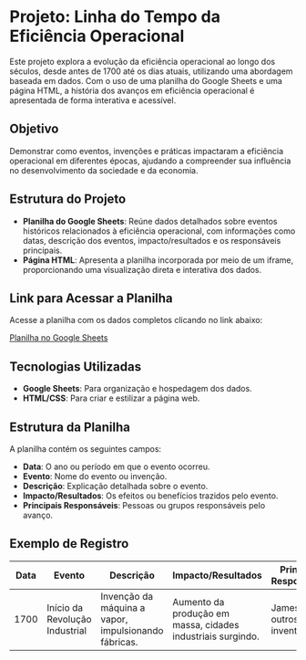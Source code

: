 # Projeto: Linha do Tempo da Eficiência Operacional
 
Este projeto explora a evolução da eficiência operacional ao longo dos séculos, desde antes de 1700 até os dias atuais, utilizando uma abordagem baseada em dados. Com o uso de uma planilha do Google Sheets e uma página HTML, a história dos avanços em eficiência operacional é apresentada de forma interativa e acessível.
 
## Objetivo
 
Demonstrar como eventos, invenções e práticas impactaram a eficiência operacional em diferentes épocas, ajudando a compreender sua influência no desenvolvimento da sociedade e da economia.
 
## Estrutura do Projeto
 
- **Planilha do Google Sheets**: Reúne dados detalhados sobre eventos históricos relacionados à eficiência operacional, com informações como datas, descrição dos eventos, impacto/resultados e os responsáveis principais.
- **Página HTML**: Apresenta a planilha incorporada por meio de um iframe, proporcionando uma visualização direta e interativa dos dados.
 
## Link para Acessar a Planilha
 
Acesse a planilha com os dados completos clicando no link abaixo:
 
[Planilha no Google Sheets](https://docs.google.com/spreadsheets/d/1Hos_sywsV4JL0V8yITatWsN-zZ5E7F5XaKm274Ubmn0/edit?usp=sharing)
 
 ## Tecnologias Utilizadas
 
- **Google Sheets**: Para organização e hospedagem dos dados.
- **HTML/CSS**: Para criar e estilizar a página web.
 
## Estrutura da Planilha
 
A planilha contém os seguintes campos:
 
- **Data**: O ano ou período em que o evento ocorreu.
- **Evento**: Nome do evento ou invenção.
- **Descrição**: Explicação detalhada sobre o evento.
- **Impacto/Resultados**: Os efeitos ou benefícios trazidos pelo evento.
- **Principais Responsáveis**: Pessoas ou grupos responsáveis pelo avanço.
 
## Exemplo de Registro
 
| Data   | Evento                              | Descrição                                                      | Impacto/Resultados                                         | Principais Responsáveis            |
|--------|------------------------------------|----------------------------------------------------------------|------------------------------------------------------------|-------------------------------------|
| 1700   | Início da Revolução Industrial     | Invenção da máquina a vapor, impulsionando fábricas.          | Aumento da produção em massa, cidades industriais surgindo.| James Watt e outros inventores.     |
 
